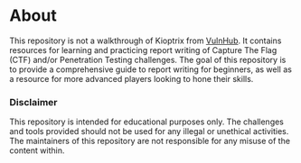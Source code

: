 # About
This repository is not a walkthrough of Kioptrix from [VulnHub](https://www.vulnhub.com/entry/kioptrix-level-1-1,22/).
It contains resources for learning and practicing report writing of Capture The Flag (CTF) and/or Penetration Testing challenges.
The goal of this repository is to provide a comprehensive guide to report writing for beginners, as well as a resource for more advanced players looking to hone their skills.



### Disclaimer
This repository is intended for educational purposes only. The challenges and tools provided should not be used for any illegal or unethical activities. The maintainers of this repository are not responsible for any misuse of the content within.
